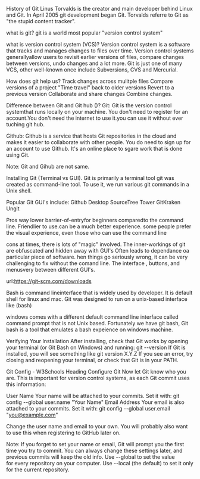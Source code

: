 History of Git
Linus Torvalds is the creator and main developer behind Linux and Git. In April 2005 git development began Git. Torvalds referre to Git as "the stupid content tracker".

what is git?
git is a world most popular "version control system"

what is version control system (VCS)?
Version control system is a software that tracks and manages changes to files over time.
Version control systems generallyallow users to revisit earlier versions of files, compare changes between versions, undo changes and a lot more.
Git is just one of many VCS, other well-known once include Subversions, CVS and Mercurial.

How does git help us?
Track changes across mulitple files
Compare versions of a project
"Time travel" back to older versions
Revert to a previous version
Collaborate and share changes
Combine changes.

Difference between Git and Git hub ()?
Git:
Git is the version control systemthat runs locally on your machine. You don't need to register for an account.You don't need the internet to use it.you can use it without ever tuching git hub.

Github:
Github is a service that hosts Git repositories in the cloud and makes it easier to collaborate with other people. You do need to sign up for an account to use Github. It's an online place to sgare work that is done using Git.

Note: Git and Gihub are not same.


Installing Git (Terminal vs GUI).
Git is primarily a terminal tool
git was created as command-line tool. To use it, we run various git commands in a Unix shell. 

Popular Git GUI's include:
Github Desktop
SourceTree
Tower
GitKraken
Ungit

Pros
way lower barrier-of-entryfor beginners comparedto the command line.
Friendlier to use.can be a much better experience.
some people prefer the visual experience, even those who can use the command line

cons
at times, there is lots of "magic" involved. The inner-workings of git are obfuscated and hidden away with GUI's
Often leads to dependance oa particular piece of software.
hen things go seriously wrong, it can be very challenging to fix without the comand line.
The interface , buttons, and menusvery between different GUI's.

url:https://git-scm.com/downloads

Bash is command lineinterface that is widely used by developer. It is default shell for linux and mac. Git was designed to run on a unix-based interface like (bash)

windows comes with a different default command line interface called command prompt that is not Unix based.
Fortunately we have git bash, Git bash is a tool that emulates a bash expeience on windows machine.

Verifying Your Installation
After installing, check that Git works by opening your terminal (or Git Bash on Windows) and running:
git --version
If Git is installed, you will see something like git version X.Y.Z
If you see an error, try closing and reopening your terminal, or check that Git is in your PATH.


Git Config - W3Schools Heading
Configure Git
Now let Git know who you are.
This is important for version control systems, as each Git commit uses this information:

User Name
Your name will be attached to your commits. Set it with:
git config --global user.name "Your Name"
Email Address
Your email is also attached to your commits. Set it with:
git config --global user.email "you@example.com"

Change the user name and email to your own.
You will probably also want to use this when registering to GitHub later on.

Note: If you forget to set your name or email, Git will prompt you the first time you try to commit.
You can always change these settings later, and previous commits will keep the old info.
Use --global to set the value for every repository on your computer.
Use --local (the default) to set it only for the current repository.

